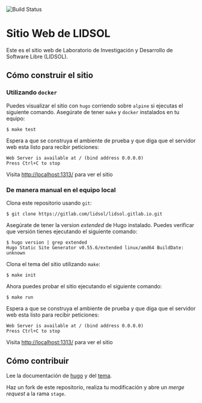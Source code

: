 ![Build Status](https://gitlab.com/lidsol/lidsol.gitlab.io/badges/master/build.svg)

# Sitio Web de LIDSOL

Este es el sitio web de Laboratorio de Investigación y Desarrollo de
Software Libre (LIDSOL).

## Cómo construir el sitio

### Utilizando `docker`

Puedes visualizar el sitio con `hugo` corriendo sobre `alpine` si
ejecutas el siguiente comando. Asegúrate de tener `make` y `docker`
instalados en tu equipo:

```shell
$ make test
```

Espera a que se construya el ambiente de prueba y que diga que el
servidor web esta listo para recibir peticiones:

```
Web Server is available at / (bind address 0.0.0.0)
Press Ctrl+C to stop
```

Visita <http://localhost:1313/> para ver el sitio

### De manera manual en el equipo local

Clona este repositorio usando `git`:

```shell
$ git clone https://gitlab.com/lidsol/lidsol.gitlab.io.git
```

Asegúrate de tener la version *extended* de Hugo instalado. Puedes
verificar que versión tienes ejecutando el siguiente comando:

```shell
$ hugo version | grep extended
Hugo Static Site Generator v0.55.6/extended linux/amd64 BuildDate: unknown
```

Clona el tema del sitio utilizando `make`:

```shell
$ make init
```

Ahora puedes probar el sitio ejecutando el siguiente comando:

```shell
$ make run
```

Espera a que se construya el ambiente de prueba y que diga que el
servidor web esta listo para recibir peticiones:

```
Web Server is available at / (bind address 0.0.0.0)
Press Ctrl+C to stop
```

Visita <http://localhost:1313/> para ver el sitio

## Cómo contribuir

Lee la documentación de [hugo](https://gohugo.io/getting-started) y del
[tema](https://sourcethemes.com/academic/docs).

Haz un fork de este repositorio, realiza tu modificación y abre un
_merge request_ a la rama `stage`.


